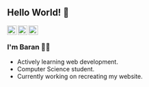## Hello World! 👋

<a href="https://twitter.com/8aran_">
  <img align="left" alt="Baran's Twitter" width="22px" src="https://cdn.jsdelivr.net/npm/simple-icons@v3/icons/twitter.svg" />
</a>
<a href="https://www.linkedin.com/in/baran-babur/">
  <img align="left" alt="Baran's LinkedIn" width="22px" src="https://cdn.jsdelivr.net/npm/simple-icons@v3/icons/linkedin.svg" />
</a>
<a href="https://github.com/8aran">
  <img align="left" alt="Baran's Github" width="22px" src="https://cdn.jsdelivr.net/npm/simple-icons@v3/icons/github.svg" />
</a>
<br />

### I'm Baran 🦸‍♂️
- Actively learning web development.
- Computer Science student. 
- Currently working on recreating my website.
